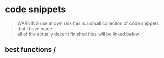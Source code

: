 # code snippets 
> WARNING use at own risk
this is a small collection of code snippets that I have made.<br> all of the actually decent finished files will be linked below
## best functions \/
